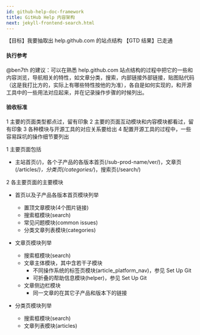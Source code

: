 ```yaml
---
id: github-help-doc-framework
title: GitHub Help 内容架构
next: jekyll-frontend-search.html
---
```

【目标】我要抽取出 help.github.com 的站点结构
【GTD 结果】已走通

#### 执行参考
@ben7th 的建议：可以在熟悉 help.github.com 站点结构的过程中把它的一些和内容浏览，导航相关的特性，如文章分类，搜索，内部链接外部链接，贴图贴代码（这是我打比方的，实际上有哪些特性按他的为准），各自是如何实现的，和开源工具中的一些用法对应起来，并在记录操作步骤的时候列出。

#### 验收标准
1 主要的页面类型都点过，留有印象
2 主要的页面互动模块和内容模块都看过，留有印象
3 各种模块与开源工具的对应关系要给出
4 配置开源工具的过程中，一些容易踩坑的操作细节要列出

1 主要页面包括
 - 主站首页(/)，各个子产品的各版本首页(/sub-prod-name/ver/)，文章页(/articles/*)，分类页(/categories/*)，搜索页(/search/)

2 各主要页面的主要模块
 - 首页以及子产品各版本首页模块列举
   - 置顶文章模块(4个图片链接)
   - 搜索框模块(search)
   - 常见问题模块(common issues)
   - 分类文章列表模块(categories)

 - 文章页模块列举
   - 搜索框模块(search)
   - 文章主体模块，其中含若干子模块
     - 不同操作系统的标签页模块(article_platform_nav)，参见 Set Up Git
     - 可折叠的帮助信息模块(helper)，参见 Set Up Git
   - 文章侧边栏模块
     - 同一文章的在其它子产品和版本下的链接

 - 分类页模块列举
   - 搜索框模块(search)
   - 文章列表模块(articles)
